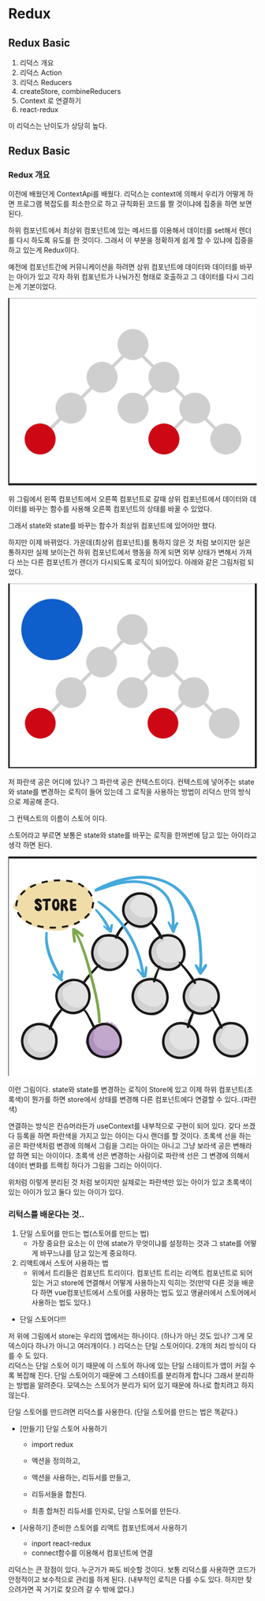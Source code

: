 # Redux

## Redux Basic

1. 리덕스 개요
2. 리덕스 Action
3. 리덕스 Reducers
4. createStore, combineReducers
5. Context 로 연결하기
6. react-redux

이 리덕스는 난이도가 상당히 높다.

## Redux Basic

### Redux 개요

이전에 배웠던게 ContextApi를 배웠다. 리덕스는 context에 의해서 우리가 어떻게 하면 프로그램 복잡도를 최소한으로 하고 규칙화된 코드를 짤 것이냐에 집중을 하면 보면 된다.

하위 컴포넌트에서 최상위 컴포넌트에 있는 메서드를 이용해서 데이터를 set해서 렌더를 다시 하도록 유도를 한 것이다.
그래서 이 부분을 정확하게 쉽게 할 수 있냐에 집중을 하고 있는게 Redux이다.

예전에 컴포넌트간에 커뮤니케이션을 하려면 상위 컴포넌트에 데이터와 데이터를 바꾸는 아이가 있고 각자 하위 컴포넌트가 나눠가진 형태로 호출하고 그 데이터를 다시 그리는게 기본이었다. 

![image-20201230212116614](./img/reduximg.png)

위 그림에서 왼쪽 컴포넌트에서 오른쪽 컴포넌트로 갈때 상위 컴포넌트에서 데이터와 데이터를 바꾸는 함수를 사용해 오른쪽 컴포넌트의 상태를 바꿀 수 있었다.

그래서 state와 state를 바꾸는 함수가 최상위 컴포넌트에 있어야만 했다.

하지만 이제 바뀌었다. 가운데(최상위 컴포넌트)를 통하지 않은 것 처럼 보이지만 실은 통하지만 실제 보이는건 하위 컴포넌트에서 행동을 하게 되면 외부 상태가 변해서 가져다 쓰는 다른 컴포넌트가 렌더가 다시되도록 로직이 되어있다. 아래와 같은 그림처럼 되었다.

![image-20201230212116614](./img/reduximg2.png)

저 파란색 공은 어디에 있나? 그 파란색 공은 컨텍스트이다. 컨텍스트에 넣어주는 state와 state를 변경하는 로직이 들어 있는데 그 로직을 사용하는 방법이 리덕스 만의 방식으로 제공해 준다.

그 컨텍스트의 이름이 스토어 이다.

스토어라고 부르면 보통은 state와 state를 바꾸는 로직을 한꺼번에 담고 있는 아이라고 생각 하면 된다.

![image-20201230212116614](./img/reduximg3.png)

이런 그림이다. state와 state를 변경하는 로직이 Store에 있고 이제 하위 컴포넌트(초록색)이 뭔가를 하면 store에서 상태를 변경해 다른 컴포넌트에다 연결할 수 있다..(파란색)

연결하는 방식은 컨슈머라든가 useContext를 내부적으로 구현이 되어 있다. 갖다 쓰겠다 등록을 하면 파란색을 가지고 있는 아이는 다시 랜더를 할 것이다. 초록색 선을 하는 공은 파란색처럼 변경에 의해서 그림을 그리는 아이는 아니고 그냥 보라색 공은 변해라 얍 하면 되는 아이이다. 초록색 선은 변경하는 사람이로 파란색 선은 그 변경에 의해서 데이터 변화를 트랙킹 하다가 그림을 그리는 아이이다. 

위처럼 이렇게 분리된 것 처럼 보이지만 실제로는 파란색만 있는 아이가 있고 초록색이 있는 아이가 있고 둘다 있는 아이가 있다.



### 리턱스를 배운다는 것..

1. 단일 스토어를 만드는 법(스토어를 만드는 법)
   - 가장 중요한 요소는 이 안에 state가 무엇이냐를 설정하는 것과 그 state를 어떻게 바꾸느냐를 담고 있는게 중요하다.
2. 리액트에서 스토어 사용하는 법
   - 위에서 트리들은 컴포넌트 트리이다. 컴포넌트 트리는 리엑트 컴포넌트로 되어 있는 거고 store에 연결해서 어떻게 사용하는지 익히는 것(만약 다른 것을 배운다 하면 vue컴포넌트에서 스토어를 사용하는 법도 있고 앵귤러에서 스토어에서 사용하는 법도 있다.)



- 단일 스토어다!!! 

저 위에 그림에서 store는 우리의 앱에서는 하나이다. (하나가 아닌 것도 있나? 그게 모덱스이다 하나가 아니고 여러개이다. )
리덕스는 단일 스토어이다. 2개의 처리 방식이 다를 수 도 있다.  
리덕스는 단일 스토어 이기 때문에 이 스토어 하나에 있는 단일 스테이트가 앱이 커질 수록 복잡해 진다. 단일 스토어이기 때문에 그 스테이트를 분리하게 합니다 그래서 분리하는 방법을 알려준다. 모덱스는 스토어가 분리가 되어 있기 때문에 하나로 합치려고 하지 않는다.

단일 스토어를 만드려면 리덕스를 사용한다. (단일 스토어를 만드는 법은 똑같다.)

- [만들기] 단일 스토어 사용하기

  - import redux

  - 액션을 정의하고,
  - 액션을 사용하는, 리듀서를 만들고,
  - 리듀서들을 합친다.
  - 최종 합쳐진 리듀서를 인자로, 단일 스토어를 만든다.

- [사용하기] 준비한 스토어를 리액트 컴포넌트에서 사용하기

  - inport react-redux
  - connect함수를 이용해서 컴포넌트에 연결

리덕스는 큰 장점이 있다. 누군가가 짜도 비슷할 것이다.
보통 리덕스를 사용하면 코드가 안정적이고 보수적으로 관리를 하게 된다. (내부적인 로직은 다를 수도 있다. 하지만 찾으려가면 꼭 거기로 찾으려 갈 수 밖에 없다.)

